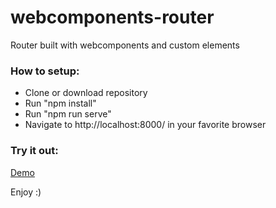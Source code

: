 # webcomponents-router
Router built with webcomponents and custom elements

### How to setup:

- Clone or download repository
- Run "npm install"
- Run "npm run serve"
- Navigate to http://localhost:8000/ in your favorite browser

### Try it out:
[Demo](https://webcomponents-router.firebaseapp.com)

Enjoy :)
